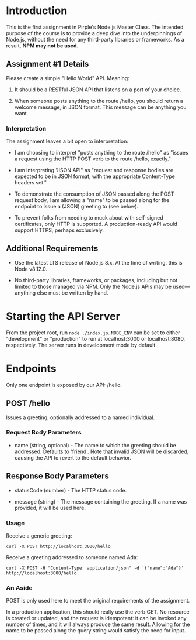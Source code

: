 # Introduction

This is the first assignment in Pirple's Node.js Master Class. The intended
purpose of the course is to provide a deep dive into the underpinnings of
Node.js, without the need for any third-party libraries or frameworks. As a
result, **NPM may not be used**.

## Assignment #1 Details

Please create a simple "Hello World" API. Meaning:

1. It should be a RESTful JSON API that listens on a port of your choice. 

2. When someone posts anything to the route /hello, you should return a welcome
message, in JSON format. This message can be anything you want.

### Interpretation

The assignment leaves a bit open to interpretation:

* I am choosing to interpret "posts anything to the route /hello" as "issues a
  request using the HTTP POST verb to the route /hello, exactly."

* I am interpreting "JSON API" as "request and response bodies are expected to
  be in JSON format, with the appropriate Content-Type headers set."

* To demonstrate the consumption of JSON passed along the POST request body, I
  am allowing a "name" to be passed along for the endpoint to issue a (JSON)
  greeting to (see below).

* To prevent folks from needing to muck about with self-signed certificates,
  only HTTP is supported. A production-ready API would support HTTPS, perhaps
  exclusively.

## Additional Requirements

* Use the latest LTS release of Node.js 8.x. At the time of writing, this is
  Node v8.12.0.

* No third-party libraries, frameworks, or packages, including but not limited
  to those managed via NPM. Only the Node.js APIs may be used—anything else must
  be written by hand.

# Starting the API Server

From the project root, run `node ./index.js`. `NODE_ENV` can be set to either
"development" or "production" to run at localhost:3000 or localhost:8080,
respectively. The server runs in development mode by default.

# Endpoints

Only one endpoint is exposed by our API: /hello.

## POST /hello

Issues a greeting, optionally addressed to a named individual.

### Request Body Parameters

* name (string, optional) - The name to which the greeting should be addressed.
  Defaults to 'friend'. Note that invalid JSON will be discarded, causing the
  API to revert to the default behavior.

## Response Body Parameters

* statusCode (number) - The HTTP status code.

* message (string) - The message containing the greeting. If a name was
  provided, it will be used here.

### Usage

Receive a generic greeting:

`curl -X POST http://localhost:3000/hello`

Receive a greeting addressed to someone named Ada:

`curl -X POST -H "Content-Type: application/json" -d '{"name":"Ada"}' http://localhost:3000/hello`

### An Aside

POST is only used here to meet the original requirements of the assignment.

In a production application, this should really use the verb GET. No resource
is created or updated, and the request is idempotent: it can be invoked any
number of times, and it will always produce the same result. Allowing for the
name to be passed along the query string would satisfy the need for input.

